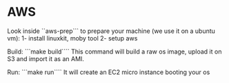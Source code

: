 # AWS

Look inside ``aws-prep``` to prepare your machine (we use it on a ubuntu vm):
 1- install linuxkit, moby tool
 2- setup aws

Build:
```make build````
This command will build a raw os image, upload it on S3 and import it as an AMI.

Run:
```make run````
It will create an EC2 micro instance booting your os
